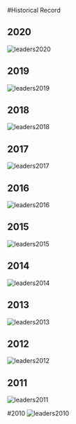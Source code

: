 #Historical Record


## 2020
![leaders2020](https://github.com/williamjackarnesen/nba-player-projections/raw/main/images/past_leaders/leaders2020.png)

## 2019
![leaders2019](https://github.com/williamjackarnesen/nba-player-projections/raw/main/images/past_leaders/leaders2019.png)

## 2018
![leaders2018](https://github.com/williamjackarnesen/nba-player-projections/raw/main/images/past_leaders/leaders2018.png)

## 2017
![leaders2017](https://github.com/williamjackarnesen/nba-player-projections/raw/main/images/past_leaders/leaders2017.png)

## 2016
![leaders2016](https://github.com/williamjackarnesen/nba-player-projections/raw/main/images/past_leaders/leaders2016.png)

## 2015
![leaders2015](https://github.com/williamjackarnesen/nba-player-projections/raw/main/images/past_leaders/leaders2015.png)

## 2014
![leaders2014](https://github.com/williamjackarnesen/nba-player-projections/raw/main/images/past_leaders/leaders2014.png)

## 2013
![leaders2013](https://github.com/williamjackarnesen/nba-player-projections/raw/main/images/past_leaders/leaders2013.png)

## 2012
![leaders2012](https://github.com/williamjackarnesen/nba-player-projections/raw/main/images/past_leaders/leaders2012.png)

## 2011
![leaders2011](https://github.com/williamjackarnesen/nba-player-projections/raw/main/images/past_leaders/leaders2011.png)

#2010
![leaders2010](https://github.com/williamjackarnesen/nba-player-projections/raw/main/images/past_leaders/leaders2010.png)


